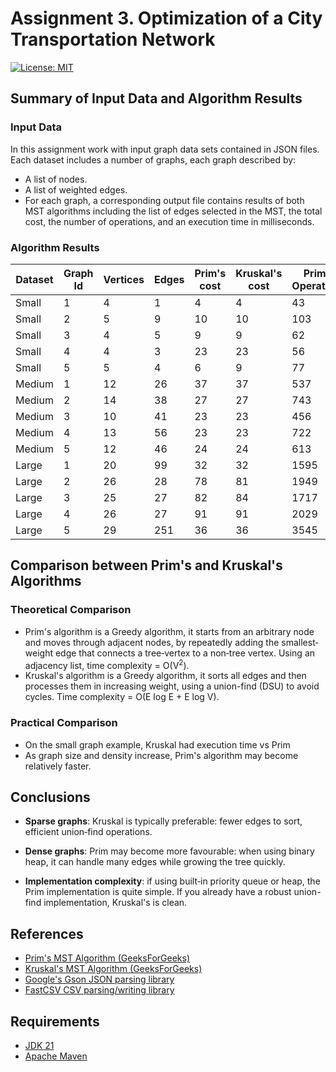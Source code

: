 # Assignment 3. Optimization of a City Transportation Network

[![License: MIT](https://img.shields.io/badge/License-MIT-green.svg)](https://opensource.org/license/mit/)

## Summary of Input Data and Algorithm Results

### Input Data

In this assignment work with input graph data sets contained in JSON files. Each dataset includes a number of graphs, each graph described by:

* A list of nodes.
* A list of weighted edges.
* For each graph, a corresponding output file contains results of both MST algorithms including the list of edges selected in the MST, the total cost, the number of operations, and an execution time in milliseconds.

### Algorithm Results

| Dataset | Graph Id | Vertices | Edges | Prim's cost | Kruskal's cost | Prim's Operations | Kruskal's Operations | Prim's time | Kruskal's time |
| ------- | -------- | -------- | ----- | ----------- | -------------- | ----------------- | -------------------- | ----------- | -------------- |
| Small   | 1        | 4        | 1     | 4           | 4              | 43                | 5                    | 0.0071      | 0.0092         |
| Small   | 2        | 5        | 9     | 10          | 10             | 103               | 45                   | 0.0039      | 0.008          |
| Small   | 3        | 4        | 5     | 9           | 9              | 62                | 22                   | 0.0117      | 0.0056         |
| Small   | 4        | 4        | 3     | 23          | 23             | 56                | 19                   | 0.003       | 0.009          |
| Small   | 5        | 5        | 4     | 6           | 9              | 77                | 24                   | 0.004       | 0.006          |
| Medium  | 1        | 12       | 26    | 37          | 37             | 537               | 180                  | 0.0249      | 0.0233         |
| Medium  | 2        | 14       | 38    | 27          | 27             | 743               | 276                  | 0.0226      | 0.0212         |
| Medium  | 3        | 10       | 41    | 23          | 23             | 456               | 276                  | 0.0107      | 0.0183         |
| Medium  | 4        | 13       | 56    | 23          | 23             | 722               | 378                  | 0.0127      | 0.0215         |
| Medium  | 5        | 12       | 46    | 24          | 24             | 613               | 327                  | 0.0118      | 0.02           |
| Large   | 1        | 20       | 99    | 32          | 32             | 1595              | 664                  | 0.033       | 0.0692         |
| Large   | 2        | 26       | 28    | 78          | 81             | 1949              | 281                  | 0.0269      | 0.0311         |
| Large   | 3        | 25       | 27    | 82          | 84             | 1717              | 266                  | 0.0249      | 0.0221         |
| Large   | 4        | 26       | 27    | 91          | 91             | 2029              | 279                  | 0.0275      | 0.1514         |
| Large   | 5        | 29       | 251   | 36          | 36             | 3545              | 1888                 | 0.0691      | 0.1343         |


## Comparison between Prim's and Kruskal's Algorithms

### Theoretical Comparison

* Prim's algorithm is a Greedy algorithm, it starts from an arbitrary node and moves through adjacent nodes, by repeatedly adding the smallest‐weight edge that connects a tree‐vertex to a non‐tree vertex. Using an adjacency list, time complexity = O(V<sup>2</sup>).
* Kruskal's algorithm is a Greedy algorithm, it sorts all edges and then processes them in increasing weight, using a union-find (DSU) to avoid cycles. Time complexity = O(E log E + E log V).

### Practical Comparison

* On the small graph example, Kruskal had execution time vs Prim
* As graph size and density increase, Prim's algorithm may become relatively faster.

## Conclusions

* **Sparse graphs**: Kruskal is typically preferable: fewer edges to sort, efficient union‐find operations.

* **Dense graphs**: Prim may become more favourable: when using binary heap, it can handle many edges while growing the tree quickly.

* **Implementation complexity**: if using built‐in priority queue or heap, the Prim implementation is quite simple. If you already have a robust union-find implementation, Kruskal's is clean.

## References

* [Prim's MST Algorithm (GeeksForGeeks)](https://www.geeksforgeeks.org/dsa/prims-minimum-spanning-tree-mst-greedy-algo-5/)
* [Kruskal's MST Algorithm (GeeksForGeeks)](https://www.geeksforgeeks.org/dsa/kruskals-minimum-spanning-tree-algorithm-greedy-algo-2/)
* [Google's Gson JSON parsing library](https://github.com/google/gson/)
* [FastCSV CSV parsing/writing library](https://fastcsv.org/)

## Requirements

* [JDK 21](https://jdk.java.net/archive/)
* [Apache Maven](https://maven.apache.org/install.html)
